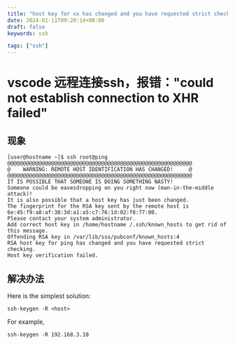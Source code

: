 ```yaml
---
title: "host key for xx has changed and you have requested strict checking."
date: 2024-01-11T09:20:14+08:00
draft: false
keywords: ssh

tags: ["ssh"]
---
```

# vscode 远程连接ssh，报错："could not establish connection to XHR failed"

## 现象

```
[user@hostname ~]$ ssh root@ping
@@@@@@@@@@@@@@@@@@@@@@@@@@@@@@@@@@@@@@@@@@@@@@@@@@@@@@@@@@@
@    WARNING: REMOTE HOST IDENTIFICATION HAS CHANGED!     @
@@@@@@@@@@@@@@@@@@@@@@@@@@@@@@@@@@@@@@@@@@@@@@@@@@@@@@@@@@@
IT IS POSSIBLE THAT SOMEONE IS DOING SOMETHING NASTY!
Someone could be eavesdropping on you right now (man-in-the-middle attack)!
It is also possible that a host key has just been changed.
The fingerprint for the RSA key sent by the remote host is
6e:45:f9:a8:af:38:3d:a1:a5:c7:76:1d:02:f8:77:00.
Please contact your system administrator.
Add correct host key in /home/hostname /.ssh/known_hosts to get rid of this message.
Offending RSA key in /var/lib/sss/pubconf/known_hosts:4
RSA host key for ping has changed and you have requested strict checking.
Host key verification failed.
```

## 解决办法

Here is the simplest solution:
```
ssh-keygen -R <host>
```
For example,
```
ssh-keygen -R 192.168.3.10
```

